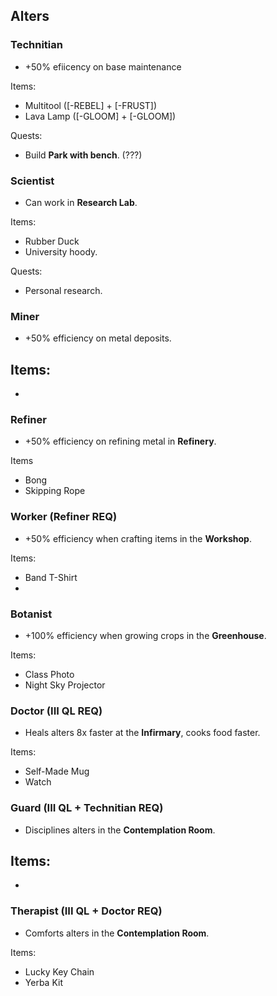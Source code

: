 ## Alters

### Technitian
- +50% efiicency on base maintenance

Items:
- Multitool ([-REBEL] + [-FRUST])
- Lava Lamp ([-GLOOM] + [-GLOOM])

Quests:
- Build __Park with bench__. (???)

### Scientist
- Can work in __Research Lab__.

Items:
- Rubber Duck
- University hoody.

Quests:
- Personal research.

### Miner
- +50% efficiency on metal deposits.

Items:
-
-

### Refiner
- +50% efficiency on refining metal in __Refinery__.

Items
- Bong
- Skipping Rope

### Worker (Refiner REQ)
- +50% efficiency when crafting items in the __Workshop__.

Items:
- Band T-Shirt
-

### Botanist
- +100% efficiency when growing crops in the __Greenhouse__.

Items:
- Class Photo
- Night Sky Projector

### Doctor (III QL REQ)
- Heals alters 8x faster at the __Infirmary__, cooks food faster.

Items:
- Self-Made Mug
- Watch

### Guard (III QL + Technitian REQ)
- Disciplines alters in the __Contemplation Room__.

Items:
-
-

### Therapist (III QL + Doctor REQ)
- Comforts alters in the __Contemplation Room__.

Items:
- Lucky Key Chain
- Yerba Kit
